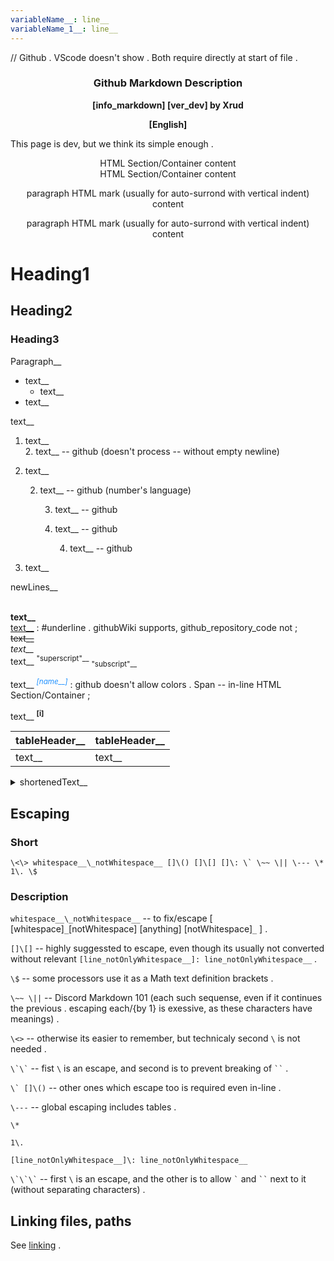 ```yaml
---
variableName__: line__
variableName_1__: line__
---
```

// Github . VScode doesn't show . Both require directly at start of file .

<div align=center><h3><b>
Github Markdown Description
</b></h3><b>
[info_markdown] [ver_dev] by Xrud

[English]
</b></div>

This page is dev, but we think its simple enough .

<div style="text-align: center;">HTML Section/Container content</div>

<div align=center>HTML Section/Container content</div>

<p style="text-align: center;">paragraph HTML mark (usually for auto-surrond with vertical indent) content</p>

<p align=center>paragraph HTML mark (usually for auto-surrond with vertical indent) content</p>

# Heading1

## Heading2

### Heading3

Paragraph__

* text__
	* text__
* text__

text__
1. text__  
	2. text__ -- github (doesn't process -- without empty newline)
5. text__

	2. text__ -- github (number's language)

		3. text__ -- github
		3. text__ -- github

			4. text__ -- github
6. text__

newLines__
<br />
<br />

**text__**  
<u>text__</u> : #underline . githubWiki supports, github_repository_code not ;  
~~text__~~  
*text__*  
text__ <sup>"superscript"\_\_</sup> <sub>"subscript"\_\_</sub>  

text__ <i><sup><span
         title="text__" style="color:dodgerBlue;">[name__]</span></sup></i> : github doesn't allow colors . Span -- in-line HTML Section/Container ;

text__ <sup
	 title="text__"><b>[i]</b></sup>

<!--_textOfTheComment__>>-->
[comment]: wordOfTheComment__

|tableHeader__      |tableHeader__      |
|---                |---                |
|text__             |text__             |

<details><summary> shortenedText__
	
</summary>

text__

</details>

## Escaping

### Short

`` \<\> whitespace__\_notWhitespace__ []\() []\[] []\: \` \~~ \|| \--- \* 1\. \$ ``

### Description

`` whitespace__\_notWhitespace__ `` -- to fix/escape [ [whitespace]`_`[notWhitespace] [anything] [notWhitespace]`_` ] .

`` []\[] `` -- highly suggessted to escape, even though its usually not converted without relevant `` [line_notOnlyWhitespace__]: line_notOnlyWhitespace__ `` .

`` \$ `` -- some processors use it as a Math text definition brackets .

`` \~~ \|| `` -- Discord Markdown 101 (each such sequense, even if it continues the previous . escaping each/{by 1} is exessive, as these characters have meanings) .

`` \<> `` -- otherwise its easier to remember, but technicaly second `\` is not needed .

`` \`\` `` -- fist `\` is an escape, and second is to prevent breaking of ` `` ` .

`` \` []\() `` -- other ones which escape too is required even in-line .

`` \--- `` -- global escaping includes tables .

`` \* ``

`` 1\. ``

`` [line_notOnlyWhitespace__]\: line_notOnlyWhitespace__ ``

`` \`\`\` `` -- first `\` is an escape, and the other is to allow `` ` `` and ` `` ` next to it (without separating characters) .

## Linking files, paths

See [linking](assets//linking.md) .
